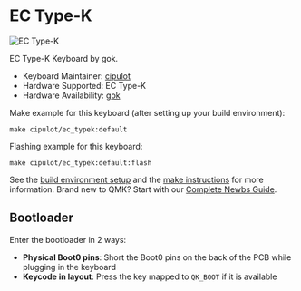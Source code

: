 # EC Type-K

![EC Type-K]()

EC Type-K Keyboard by gok.

* Keyboard Maintainer: [cipulot](https://github.com/cipulot)
* Hardware Supported: EC Type-K
* Hardware Availability: [gok](https://www.gok.design/)

Make example for this keyboard (after setting up your build environment):

    make cipulot/ec_typek:default

Flashing example for this keyboard:

    make cipulot/ec_typek:default:flash

See the [build environment setup](https://docs.qmk.fm/#/getting_started_build_tools) and the [make instructions](https://docs.qmk.fm/#/getting_started_make_guide) for more information. Brand new to QMK? Start with our [Complete Newbs Guide](https://docs.qmk.fm/#/newbs).

## Bootloader

Enter the bootloader in 2 ways:

* **Physical Boot0 pins**: Short the Boot0 pins on the back of the PCB while plugging in the keyboard
* **Keycode in layout**: Press the key mapped to `QK_BOOT` if it is available
